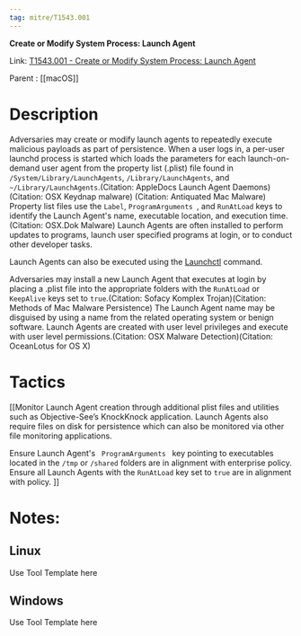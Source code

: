 ```yaml
---
tag: mitre/T1543.001
---
```


**Create or Modify System Process: Launch Agent**

Link: [T1543.001 - Create or Modify System Process: Launch Agent](https://attack.mitre.org/techniques/T1543/001)

Parent : [[macOS]]


# Description

Adversaries may create or modify launch agents to repeatedly execute malicious payloads as part of persistence. When a user logs in, a per-user launchd process is started which loads the parameters for each launch-on-demand user agent from the property list (.plist) file found in <code>/System/Library/LaunchAgents</code>, <code>/Library/LaunchAgents</code>, and <code>~/Library/LaunchAgents</code>.(Citation: AppleDocs Launch Agent Daemons)(Citation: OSX Keydnap malware) (Citation: Antiquated Mac Malware) Property list files use the <code>Label</code>, <code>ProgramArguments </code>, and <code>RunAtLoad</code> keys to identify the Launch Agent's name, executable location, and execution time.(Citation: OSX.Dok Malware) Launch Agents are often installed to perform updates to programs, launch user specified programs at login, or to conduct other developer tasks.

 Launch Agents can also be executed using the [Launchctl](https://attack.mitre.org/techniques/T1569/001) command.
 
Adversaries may install a new Launch Agent that executes at login by placing a .plist file into the appropriate folders with the <code>RunAtLoad</code> or <code>KeepAlive</code> keys set to <code>true</code>.(Citation: Sofacy Komplex Trojan)(Citation: Methods of Mac Malware Persistence) The Launch Agent name may be disguised by using a name from the related operating system or benign software. Launch Agents are created with user level privileges and execute with user level permissions.(Citation: OSX Malware Detection)(Citation: OceanLotus for OS X) 

# Tactics


[[Monitor Launch Agent creation through additional plist files and utilities such as Objective-See’s  KnockKnock application. Launch Agents also require files on disk for persistence which can also be monitored via other file monitoring applications.

Ensure Launch Agent's <code> ProgramArguments </code> key pointing to executables located in the <code>/tmp</code> or <code>/shared</code> folders are in alignment with enterprise policy. Ensure all Launch Agents with the <code>RunAtLoad</code> key set to <code>true</code> are in alignment with policy. ]]


# Notes:

## Linux

Use Tool Template here

## Windows

Use Tool Template here